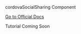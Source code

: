 cordovaSocialSharing Component

[Go to Official Docs](http://ngcordova.com/docs/plugins/socialSharing/)

Tutorial Coming Soon